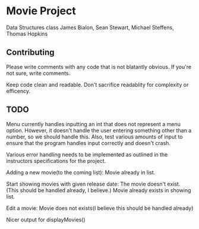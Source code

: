 # Movie Project
Data Structures class
James Bialon, Sean Stewart, Michael Steffens, Thomas Hopkins

## Contributing
Please write comments with any code that is not blatantly obvious. If you're not sure, write comments.

Keep code clean and readable. Don't sacrifice readablity for complexity or efficency.

## TODO

Menu currently handles inputting an int that does not represent a menu option.
However, it doesn't handle the user entering something other than a number, so we should handle this.
Also, test various amounts of input to ensure that the program handles input correctly and doesn't crash.

Various error handling needs to be implemented as outlined in the instructors specifications for the project.

Adding a new movie(to the coming list):
Movie already in list.

Start showing movies with given release date:
The movie doesn't exist. (This should be handled already, I believe.)
Movie already exists in showing list.

Edit a movie:
Movie does not exists(I believe this should be handled already)

Nicer output for displayMovies()

